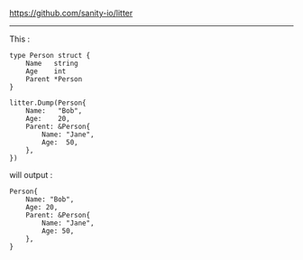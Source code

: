 https://github.com/sanity-io/litter

---

This :

```
type Person struct {
	Name   string
	Age    int
	Parent *Person
}

litter.Dump(Person{
	Name:   "Bob",
	Age:    20,
	Parent: &Person{
		Name: "Jane",
		Age:  50,
	},
})
```

will output :

```
Person{
	Name: "Bob",
	Age: 20,
	Parent: &Person{
		Name: "Jane",
		Age: 50,
	},
}
```
